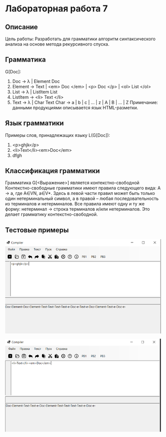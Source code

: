 # Лабораторная работа 7
## Описание

Цель работы: Разработать для грамматики алгоритм синтаксического анализа на основе метода рекурсивного спуска.

## Грамматика
G[Doc]:
1. Doc -> λ | Element Doc
2. Element -> Text | \<em> Doc \</em> | \<p> Doc \</p> | \<ol> List \</ol>
3. List -> λ | ListItem List
4. ListItem -> \<li> Text \</li>
5. Text -> λ | Char Text
Char -> a | b | c | … | z | A | B | … | Z
Примечание: данными продукциями описывается язык
HTML-разметки.


## Язык грамматики
Примеры слов, принадлежащих языку L(G[Doc]):
1) \<p>ghjk\</p>
2) \<li>Text\</li>\<em>Doc\</em>
3) dfgh

## Классификация грамматики

Грамматика G[<Выражение>] является контекстно-свободной
Контекстно-свободные грамматики имеют правила
следующего вида: A → a, где A∈VN, a∈V*.
Здесь в левой части правил может быть только один нетерминальный
символ, а в правой – любая последовательность из терминалов и
нетерминалов.
Все правила имеют одну и ту же форму: нетерминал → строка терминалов и/или нетерминалов. Это делает грамматику контекстно-свободной.

## Тестовые примеры
![Схема](71.PNG)

![Схема](72.PNG)
